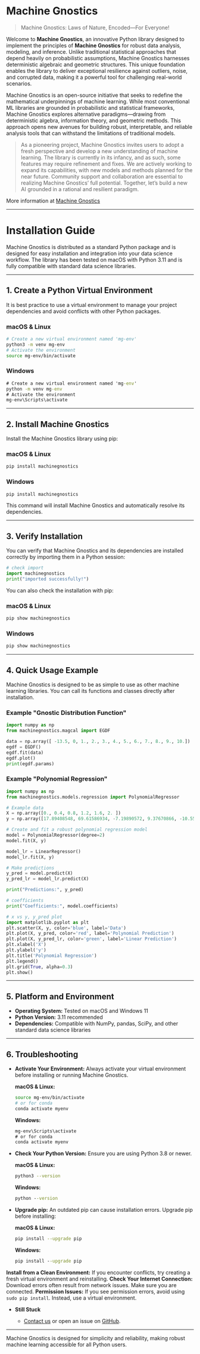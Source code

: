 # Machine Gnostics

> Machine Gnostics: Laws of Nature, Encoded—For Everyone!

Welcome to **Machine Gnostics**, an innovative Python library designed to implement the principles of **Machine Gnostics** for robust data analysis, modeling, and inference. Unlike traditional statistical approaches that depend heavily on probabilistic assumptions, Machine Gnostics harnesses deterministic algebraic and geometric structures. This unique foundation enables the library to deliver exceptional resilience against outliers, noise, and corrupted data, making it a powerful tool for challenging real-world scenarios.

Machine Gnostics is an open-source initiative that seeks to redefine the mathematical underpinnings of machine learning. While most conventional ML libraries are grounded in probabilistic and statistical frameworks, Machine Gnostics explores alternative paradigms—drawing from deterministic algebra, information theory, and geometric methods. This approach opens new avenues for building robust, interpretable, and reliable analysis tools that can withstand the limitations of traditional models.

> As a pioneering project, Machine Gnostics invites users to adopt a fresh perspective and develop a new understanding of machine learning. The library is currently in its infancy, and as such, some features may require refinement and fixes. We are actively working to expand its capabilities, with new models and methods planned for the near future. Community support and collaboration are essential to realizing Machine Gnostics’ full potential. Together, let’s build a new AI grounded in a rational and resilient paradigm.

More information at [Machine Gnostics](https://machinegnostics.github.io/machinegnostics.io/)

---

# Installation Guide

Machine Gnostics is distributed as a standard Python package and is designed for easy installation and integration into your data science workflow. The library has been tested on macOS with Python 3.11 and is fully compatible with standard data science libraries.

---

## 1. Create a Python Virtual Environment

It is best practice to use a virtual environment to manage your project dependencies and avoid conflicts with other Python packages.

### macOS & Linux

```bash
# Create a new virtual environment named 'mg-env'
python3 -m venv mg-env
# Activate the environment
source mg-env/bin/activate
```

### Windows

```cmd
# Create a new virtual environment named 'mg-env'
python -m venv mg-env
# Activate the environment
mg-env\Scripts\activate
```

---

## 2. Install Machine Gnostics

Install the Machine Gnostics library using pip:

### macOS & Linux

```bash
pip install machinegnostics
```

### Windows

```cmd
pip install machinegnostics
```

This command will install Machine Gnostics and automatically resolve its dependencies.

---

## 3. Verify Installation

You can verify that Machine Gnostics and its dependencies are installed correctly by importing them in a Python session:

```python
# check import
import machinegnostics
print("imported successfully!")
```

You can also check the installation with pip:

### macOS & Linux

```bash
pip show machinegnostics
```

### Windows

```cmd
pip show machinegnostics
```

---

## 4. Quick Usage Example

Machine Gnostics is designed to be as simple to use as other machine learning libraries. You can call its functions and classes directly after installation.

### Example "Gnostic Distribution Function"

```python
import numpy as np
from machinegnostics.magcal import EGDF

data = np.array([ -13.5, 0, 1., 2., 3., 4., 5., 6., 7., 8., 9., 10.])
egdf = EGDF()
egdf.fit(data)
egdf.plot()
print(egdf.params)
```

### Example "Polynomial Regression"

```python
import numpy as np
from machinegnostics.models.regression import PolynomialRegressor

# Example data
X = np.array([0., 0.4, 0.8, 1.2, 1.6, 2. ])
y = np.array([17.89408548, 69.61586934, -7.19890572, 9.37670866, -10.55673099, 16.57855348])

# Create and fit a robust polynomial regression model
model = PolynomialRegressor(degree=2)
model.fit(X, y)

model_lr = LinearRegressor()
model_lr.fit(X, y)

# Make predictions
y_pred = model.predict(X)
y_pred_lr = model_lr.predict(X)

print("Predictions:", y_pred)

# coefficients
print("Coefficients:", model.coefficients)

# x vs y, y_pred plot
import matplotlib.pyplot as plt
plt.scatter(X, y, color='blue', label='Data')
plt.plot(X, y_pred, color='red', label='Polynomial Prediction')
plt.plot(X, y_pred_lr, color='green', label='Linear Prediction')
plt.xlabel('X')
plt.ylabel('y')
plt.title('Polynomial Regression')
plt.legend()
plt.grid(True, alpha=0.3)
plt.show()
```

---

## 5. Platform and Environment

- **Operating System:** Tested on macOS and Windows 11
- **Python Version:** 3.11 recommended
- **Dependencies:** Compatible with NumPy, pandas, SciPy, and other standard data science libraries

---

## 6. Troubleshooting

- **Activate Your Environment:**
  Always activate your virtual environment before installing or running Machine Gnostics.

  **macOS & Linux:**

  ```bash
  source mg-env/bin/activate
  # or for conda
  conda activate myenv
  ```

  **Windows:**

  ```cmd
  mg-env\Scripts\activate
  # or for conda
  conda activate myenv
  ```
- **Check Your Python Version:**
  Ensure you are using Python 3.8 or newer.

  **macOS & Linux:**

  ```bash
  python3 --version
  ```

  **Windows:**

  ```cmd
  python --version
  ```
- **Upgrade pip:**
  An outdated pip can cause installation errors. Upgrade pip before installing:

  **macOS & Linux:**

  ```bash
  pip install --upgrade pip
  ```

  **Windows:**

  ```cmd
  pip install --upgrade pip
  ```

**Install from a Clean Environment:** If you encounter conflicts, try creating a fresh virtual environment and reinstalling.
**Check Your Internet Connection:** Download errors often result from network issues. Make sure you are connected.
**Permission Issues:** If you see permission errors, avoid using `sudo pip install`. Instead, use a virtual environment.

- **Still Stuck**

  - [Contact us](https://machinegnostics.info/contact/) or open an issue on [GitHub](https://github.com/MachineGnostics/machinegnostics).

---

Machine Gnostics is designed for simplicity and reliability, making robust machine learning accessible for all Python users.
